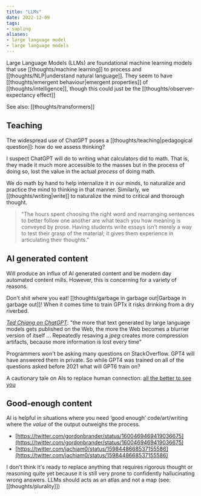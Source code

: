```yaml
---
title: "LLMs"
date: 2022-12-09
tags:
- sapling
aliases:
- large language model
- large language models
---
```


Large Language Models (LLMs) are foundational machine learning models that use [[thoughts/machine learning]] to process and [[thoughts/NLP|understand natural language]]. They seem to have [[thoughts/emergent behaviour|emergent properties]] of [[thoughts/intelligence]], though this could just be the  [[thoughts/observer-expectancy effect]]

See also: [[thoughts/transformers]]

## Teaching
The widespread use of ChatGPT poses a [[thoughts/teaching|pedagogical question]]: how do we assess thinking?

I suspect ChatGPT will do to writing what calculators did to math. That is, they made it much more accessible to the masses but in the process of doing so, lost the value in the actual *process* of doing math.

We do math by hand to help internalize it in our minds, to naturalize and practice the mind to thinking in that manner. Similarly, we [[thoughts/writing|write]] to naturalize the mind to critical and thorough thought.

> "The hours spent choosing the right word and rearranging sentences to better follow one another are what teach you how meaning is conveyed by prose. Having students write essays isn’t merely a way to test their grasp of the material; it gives them experience in articulating their thoughts."

## AI generated content
Will produce an influx of AI generated content and be modern day automated content mills. However, this is concerning for a variety of reasons.

Don't shit where you eat! [[thoughts/garbage in garbage out|Garbage in garbage out]]! When it comes time to train GPTx it risks drinking from a dry riverbed.

*[Ted Chiang on ChatGPT](https://www.newyorker.com/tech/annals-of-technology/chatgpt-is-a-blurry-jpeg-of-the-web)*: "the more that text generated by large language models gets published on the Web, the more the Web becomes a blurrier version of itself ... Repeatedly resaving a _jpeg_ creates more compression artifacts, because more information is lost every time"

Programmers won't be asking many questions on StackOverflow. GPT4 will have answered them in private. So while GPT4 was trained on all of the questions asked before 2021 what will GPT6 train on?

A cautionary tale on AIs to replace human connection: [all the better to see you](https://www.kernelmag.io/2/all-the-better-to-see-you)

## Good-enough content
AI is helpful in situations where you need ‘good enough’ code/art/writing where the *value* of the output outweighs the process.
-   [https://twitter.com/gordonbrander/status/1600469469419036675](https://twitter.com/gordonbrander/status/1600469469419036675)
-   [https://twitter.com/jachiam0/status/1598448668537155586](https://twitter.com/jachiam0/status/1598448668537155586)

I don't think it's ready to replace anything that requires rigorous thought or reasoning quite yet because it is still very prone to confidently hallucinating wrong answers. LLMs should acts as an atlas and not a map (see: [[thoughts/plurality]])

